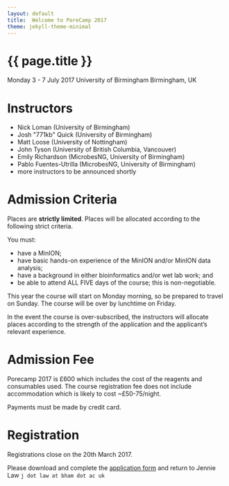 ```yaml
---
layout: default
title:  Welcome to PoreCamp 2017
theme: jekyll-theme-minimal
---
```


# {{ page.title }}

Monday 3 - 7 July 2017
University of Birmingham
Birmingham, UK

# Instructors

  - Nick Loman (University of Birmingham)
  - Josh "771kb" Quick (University of Birmingham)
  - Matt Loose (University of Nottingham)
  - John Tyson (University of British Columbia, Vancouver)
  - Emily Richardson (MicrobesNG, University of Birmingham)
  - Pablo Fuentes-Utrilla (MicrobesNG, University of Birmingham)
  - more instructors to be announced shortly

# Admission Criteria

Places are **strictly limited**. Places will be allocated according to the following strict criteria.

You must:

- have a MinION;
- have basic hands-on experience of the MinION and/or MinION data analysis;
- have a background in either bioinformatics and/or wet lab work; and
- be able to attend ALL FIVE days of the course; this is non-negotiable.

This year the course will start on Monday morning, so be prepared to travel on Sunday. The course
will be over by lunchtime on Friday.

In the event the course is over-subscribed, the instructors will allocate places according to the strength of the application and the applicant’s relevant experience.

# Admission Fee 

Porecamp 2017 is £600 which includes the cost of the reagents and consumables used.
The course registration fee does not include accommodation which is likely to cost
~£50-75/night.

Payments must be made by credit card.

# Registration

Registrations close on the 20th March 2017.

Please download and complete the <a href="PorecampApplicationForm2017.docx">application form</a> and return
to Jennie Law ```j dot law at bham dot ac uk```

